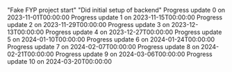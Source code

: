 "Fake FYP project start" 
"Did initial setup of backend" 
Progress update 0 on 2023-11-01T00:00:00
Progress update 1 on 2023-11-15T00:00:00
Progress update 2 on 2023-11-29T00:00:00
Progress update 3 on 2023-12-13T00:00:00
Progress update 4 on 2023-12-27T00:00:00
Progress update 5 on 2024-01-10T00:00:00
Progress update 6 on 2024-01-24T00:00:00
Progress update 7 on 2024-02-07T00:00:00
Progress update 8 on 2024-02-21T00:00:00
Progress update 9 on 2024-03-06T00:00:00
Progress update 10 on 2024-03-20T00:00:00
